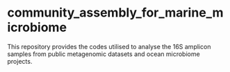 # community_assembly_for_marine_microbiome
This repository provides the codes utilised to analyse the 16S amplicon samples from public metagenomic datasets and ocean microbiome projects.
